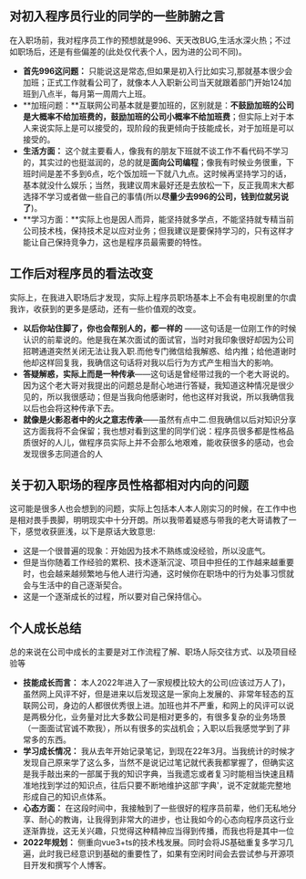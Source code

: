 ## **对初入程序员行业的同学的一些肺腑之言** 

在入职场前，我对程序员工作的预想就是996、天天改BUG,生活水深火热；不过如职场后，还是有些偏差的(此处仅代表个人，因为进的公司不同)。

- **首先996这问题：** 只能说这是常态,但如果是初入行比如实习,那就基本很少会加班；正式工作就看公司了，就像本人入职新公司当天就跟着部门开始124加班到八点半，每月第一周周六上班。
- **加班问题：**互联网公司基本就是要加班的，区别就是：**不鼓励加班的公司是大概率不给加班费的，鼓励加班的公司小概率不给加班费**；但实际上对于本人来说实际上是可以接受的，现阶段的我更倾向于技能成长，对于加班是可以接受的。
- **生活方面：** 这个就主要看人，像我有的朋友下班就不谈工作不看代码不学习的，其实过的也挺滋润的，总的就是**面向公司编程**；像我有时候业务很重，下班时间是差不多到6点，吃个饭加班一下就八九点。这时候再坚持学习的话，基本就没什么娱乐；当然，我建议周末最好还是去放松一下，反正我周末大都选择不学习或者做一些自己的事情(所以**尽量少去996的公司，钱到位就另说了**)。
- **学习方面：**实际上也是因人而异，能坚持就多学点，不能坚持就专精当前公司技术栈，保持技术足以应对业务；但我建议是要保持学习的，只有这样才能让自己保持竞争力，这也是程序员最需要的特性。

## **工作后对程序员的看法改变**

实际上，在我进入职场后才发现，实际上程序员职场基本上不会有电视剧里的尔虞我诈，收获到的更多是感动，还有一些价值观的改变。

- **以后你站住脚了，你也会帮别人的，都一样的** ——这句话是一位刚工作的时候认识的前辈说的。他是我在某次面试的面试官，当时对我印象很好却因为公司招聘通道突然关闭无法让我入职.而他专门微信给我解惑、给内推；给他道谢时他却这样回复我，我确信这句话将对我以后行为方式产生相当大的影响。
- **答疑解惑，实际上而是一种传承**——这句话是曾经带过我的一个老大哥说的。因为这个老大哥对我提出的问题总是耐心地进行答疑，我知道这种情况是很少见的，所以我很感动；但是当我向他感谢时，他也这样对我说，所以我确信我以后也会将这种传承下去。
- **就像是火影忍者中的火之意志传承**——虽然有点中二.但我确信以后对知识分享这方面我将不会保留；我也想对看到这里的同学们说：程序员很多都是性格品质很好的人儿，做程序员实际上并不会那么地艰难，能收获很多的感动，也会发现很多志同道合的人

## **关于初入职场的程序员性格都相对内向的问题**

这可能是很多人也会想到的问题，实际上包括本人本人刚实习的时候，在工作中也是相对畏手畏脚，明明现实中十分开朗。所以我带着疑惑与带我的老大哥请教了一下，感觉收获匪浅，以下是原话大致意思:

- 这是一个很普遍的现象：开始因为技术不熟练或没经验，所以没底气。
- 但是当你随着工作经验的累积、技术逐渐沉淀、项目中担任的工作越来越重要时，也会越来越频繁地与他人进行沟通，这时候你在职场中的行为处事习惯就会与生活中的自己逐渐契合。
- 这是一个逐渐成长的过程，所以要对自己保持信心。

## **个人成长总结**

总的来说在公司中成长的主要是对工作流程了解、职场人际交往方式、以及项目经验等

- **技能成长而言：** 本人2022年进入了一家规模比较大的公司(应该过万人了)，虽然网上风评不好，但是进来以后发现这是一家向上发展的、非常年轻态的互联网公司，身边的人都很优秀很上进。加班也并不严重，和网上的风评可以说是两极分化，业务量对比大多数公司是相对更多的，有很多复杂的业务场景（一面面试官诚不欺我），所以有很多的实战机会；入职以后我感觉学到了非常多的东西。
- **学习成长情况：** 我从去年开始记录笔记，到现在22年3月。当我统计的时候才发现自己原来学了这么多，当然不是说记过笔记就代表我都掌握了，但确实这是我手敲出来的一部属于我的知识字典，当我遗忘或者复习时能相当快速且精准地找到学过的知识点，往后只要不断地维护这部'字典'，说不定就能完整地形成自己的知识点体系。
- **心态方面：** 在这段时间中，我接触到了一些很好的程序员前辈，他们无私地分享、耐心的教诲，让我得到非常大的进步，也让我如今的心态向程序员这行业逐渐靠拢，这无关兴趣，只觉得这种精神应当得到传播，而我也将是其中一位
- **2022年规划：** 侧重向vue3+ts的技术栈发展。同时会将JS基础重复多学习几遍，此时我已经意识到基础的重要性了，如果有空闲时间会去尝试参与开源项目开发和撰写个人博客。

